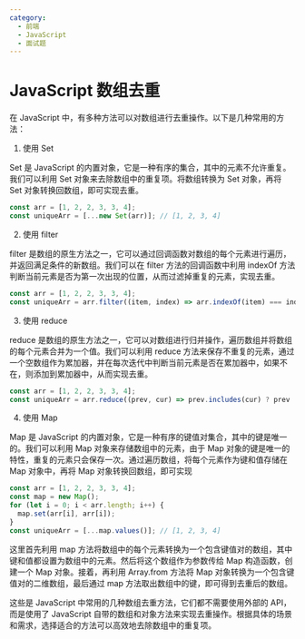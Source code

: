 ```yaml
---
category:
  - 前端
  - JavaScript
  - 面试题
---
```

# JavaScript 数组去重

在 JavaScript 中，有多种方法可以对数组进行去重操作。以下是几种常用的方法：

1. 使用 Set

Set 是 JavaScript 的内置对象，它是一种有序的集合，其中的元素不允许重复。我们可以利用 Set 对象来去除数组中的重复项。将数组转换为 Set 对象，再将 Set 对象转换回数组，即可实现去重。

```js
const arr = [1, 2, 2, 3, 3, 4];
const uniqueArr = [...new Set(arr)]; // [1, 2, 3, 4]
```

2. 使用 filter

filter 是数组的原生方法之一，它可以通过回调函数对数组的每个元素进行遍历，并返回满足条件的新数组。我们可以在 filter 方法的回调函数中利用 indexOf 方法判断当前元素是否为第一次出现的位置，从而过滤掉重复的元素，实现去重。

```js
const arr = [1, 2, 2, 3, 3, 4];
const uniqueArr = arr.filter((item, index) => arr.indexOf(item) === index); // [1, 2, 3, 4]
```

3. 使用 reduce

reduce 是数组的原生方法之一，它可以对数组进行归并操作，遍历数组并将数组的每个元素合并为一个值。我们可以利用 reduce 方法来保存不重复的元素，通过一个空数组作为累加器，并在每次迭代中判断当前元素是否在累加器中，如果不在，则添加到累加器中，从而实现去重。

```js
const arr = [1, 2, 2, 3, 3, 4];
const uniqueArr = arr.reduce((prev, cur) => prev.includes(cur) ? prev : [...prev, cur], []); // [1, 2, 3, 4]
```

4. 使用 Map

Map 是 JavaScript 的内置对象，它是一种有序的键值对集合，其中的键是唯一的。我们可以利用 Map 对象来存储数组中的元素，由于 Map 对象的键是唯一的特性，重复的元素只会保存一次。通过遍历数组，将每个元素作为键和值存储在 Map 对象中，再将 Map 对象转换回数组，即可实现

```js
const arr = [1, 2, 2, 3, 3, 4];
const map = new Map();
for (let i = 0; i < arr.length; i++) {
  map.set(arr[i], arr[i]);
}
const uniqueArr = [...map.values()]; // [1, 2, 3, 4]
```

这里首先利用 map 方法将数组中的每个元素转换为一个包含键值对的数组，其中键和值都设置为数组中的元素。然后将这个数组作为参数传给 Map 构造函数，创建一个 Map 对象。接着，再利用 Array.from 方法将 Map 对象转换为一个包含键值对的二维数组，最后通过 map 方法取出数组中的键，即可得到去重后的数组。

这些是 JavaScript 中常用的几种数组去重方法，它们都不需要使用外部的 API，而是使用了 JavaScript 自带的数组和对象方法来实现去重操作。根据具体的场景和需求，选择适合的方法可以高效地去除数组中的重复项。